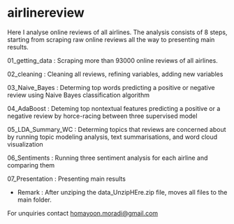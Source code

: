 # airlinereview

Here I analyse online reviews of all airlines. The analysis consists of 8 steps, starting from scraping raw online reviews all the way to presenting main results.

01_getting_data : Scraping more than 93000 online reviews of all airlines.

02_cleaning : Cleaning all reviews, refining variables, adding new variables

03_Naive_Bayes : Determing top words predicting a positive or negative review using Naive Bayes classification algorithm

04_AdaBoost : Deteming top nontextual features predicting a positive or a negative review by horce-racing between three supervised model

05_LDA_Summary_WC : Determing topics that reviews are concerned about by running topic modeling analysis, text summarisations, and word cloud visualization

06_Sentiments : Running three sentiment analysis for each airline and comparing them

07_Presentation : Presenting main results

* Remark :  After unziping the data_UnzipHEre.zip file, moves all files to the main folder.

For unquiries contact homayoon.moradi@gmail.com
